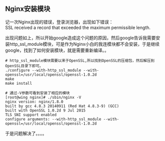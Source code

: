 ## Nginx安装模块

记一次Nginx出现的错误，登录浏览器，出现如下错误：  
SSL received a record that exceeded the maximum permissible length.  


出现问题如上，所以开始google造成这个问题的原因，然后google告诉我需要安装http_ssl_module模块，可是作为Nginx小白的我连模块都不会安装，于是继续google，找到了如何安装模块，就是需要重新编译。。  

```
# http_ssl_module模块需要以来于OpenSSL,所以找到OpenSSL的压缩包，然后解压到OpenSSL目录下即可。
./configure --with-http_ssl_module --with-openssl=/usr/local/openssl/openssl-1.0.2d
make
make install

# 通过-V参数可看到安装了相应的模块
[root@wing nginx]# ./sbin/nginx -V
nginx version: nginx/1.8.0
built by gcc 4.8.3 20140911 (Red Hat 4.8.3-9) (GCC) 
built with OpenSSL 1.0.2d 9 Jul 2015
TLS SNI support enabled
configure arguments: --with-http_ssl_module --with-openssl=/usr/local/openssl/openssl-1.0.2d
```
于是问题解决了。。。。  
